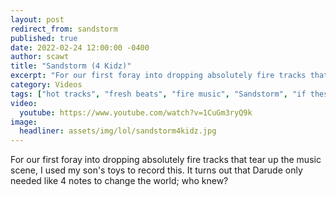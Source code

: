 ```yaml
---
layout: post
redirect_from: sandstorm
published: true
date: 2022-02-24 12:00:00 -0400
author: scawt
title: "Sandstorm (4 Kidz)"
excerpt: "For our first foray into dropping absolutely fire tracks that tear up the music scene, I used my son's toys to record this. It turns out that Darude only needed like 4 notes to change the world; who knew?"
category: Videos
tags: ["hot tracks", "fresh beats", "fire music", "Sandstorm", "if these are toys for children then how come I as a grown man are using them?", "Scout LeapFrog", "animation", "twerking", "remix", "music", "music video", "daggering", "I feel dirty", "fuck da club", "dogs"]  
video:
  youtube: https://www.youtube.com/watch?v=1CuGm3ryQ9k
image:
  headliner: assets/img/lol/sandstorm4kidz.jpg
---
```


For our first foray into dropping absolutely fire tracks that tear up the music scene, I used my son's toys to record this. It turns out that Darude only needed like 4 notes to change the world; who knew?